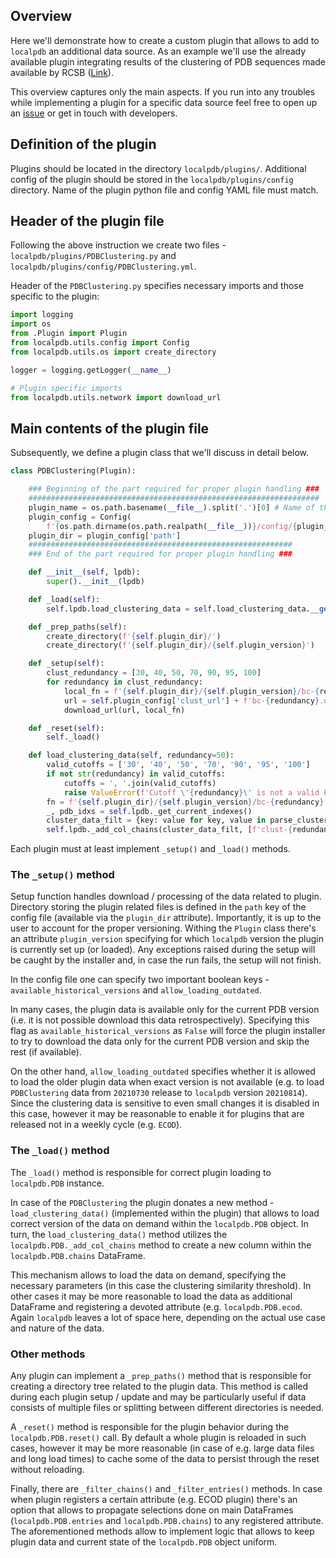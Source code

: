 ## Overview
Here we'll demonstrate how to create a custom plugin that allows to add to `localpdb` an additional data source.
As an example we'll use the already available plugin integrating results of the clustering of PDB sequences made available by RCSB
([Link](https://www.rcsb.org/docs/programmatic-access/file-download-services#sequence-clusters-data)).

This overview captures only the main aspects. If you run into any troubles while implementing a plugin for a specific data
source feel free to open up an [issue](https://github.com/labstructbioinf/localpdb/issue) or get in touch with developers.

## Definition of the plugin

Plugins should be located in the directory `localpdb/plugins/`. Additional config of the plugin should be stored in the
`localpdb/plugins/config` directory. Name of the plugin python file and config YAML file must match.

## Header of the plugin file
Following the above instruction we create two files - `localpdb/plugins/PDBClustering.py` and `localpdb/plugins/config/PDBClustering.yml`.

Header of the `PDBClustering.py` specifies necessary imports and those specific to the plugin:

```python
import logging
import os
from .Plugin import Plugin
from localpdb.utils.config import Config
from localpdb.utils.os import create_directory

logger = logging.getLogger(__name__)

# Plugin specific imports
from localpdb.utils.network import download_url
```

## Main contents of the plugin file
Subsequently, we define a plugin class that we'll discuss in detail below.
```python
class PDBClustering(Plugin):

    ### Beginning of the part required for proper plugin handling ###
    #################################################################
    plugin_name = os.path.basename(__file__).split('.')[0] # Name of the plugin based on the filename
    plugin_config = Config(
        f'{os.path.dirname(os.path.realpath(__file__))}/config/{plugin_name}.yml').data  # Plugin config (dict)
    plugin_dir = plugin_config['path']
    ###########################################################
    ### End of the part required for proper plugin handling ###

    def __init__(self, lpdb):
        super().__init__(lpdb)

    def _load(self):
        self.lpdb.load_clustering_data = self.load_clustering_data.__get__(self)

    def _prep_paths(self):
        create_directory(f'{self.plugin_dir}/')
        create_directory(f'{self.plugin_dir}/{self.plugin_version}')

    def _setup(self):
        clust_redundancy = [30, 40, 50, 70, 90, 95, 100]
        for redundancy in clust_redundancy:
            local_fn = f'{self.plugin_dir}/{self.plugin_version}/bc-{redundancy}.out'
            url = self.plugin_config['clust_url'] + f'bc-{redundancy}.out'
            download_url(url, local_fn)

    def _reset(self):
        self._load()

    def load_clustering_data(self, redundancy=50):
        valid_cutoffs = ['30', '40', '50', '70', '90', '95', '100']
        if not str(redundancy) in valid_cutoffs:
            cutoffs = ', '.join(valid_cutoffs)
            raise ValueError(f'Cutoff \'{redundancy}\' is not a valid PDB clustering cutoff! Use any of the following: {cutoffs}')
        fn = f'{self.plugin_dir}/{self.plugin_version}/bc-{redundancy}.out'
        _, pdb_idxs = self.lpdb._get_current_indexes()
        cluster_data_filt = {key: value for key, value in parse_cluster_data(fn).items() if key in pdb_idxs}
        self.lpdb._add_col_chains(cluster_data_filt, [f'clust-{redundancy}'])
```
Each plugin must at least implement `_setup()` and `_load()` methods.

### The `_setup()` method

Setup function handles download / processing of the data related to plugin. Directory storing the plugin related files is defined in the 
`path` key of the config file (available via the `plugin_dir` attribute). Importantly, it is up to the user to
account for the proper versioning. Withing the `Plugin` class there's an attribute `plugin_version` specifying for which 
`localpdb` version the plugin is currently set up (or loaded). Any exceptions raised during the setup will be caught by the installer and, in case the run fails,
the setup will not finish.

In the config file one can specify two important boolean keys - `available_historical_versions` and `allow_loading_outdated`.

In many cases, the plugin data is available only for the current PDB version (i.e. it is not possible download this data retrospectively).
Specifying this flag as `available_historical_versions` as `False` will force the plugin installer to try to download the data
only for the current PDB version and skip the rest (if available). 

On the other hand, `allow_loading_outdated` specifies whether it is
allowed to load the older plugin data when exact version is not available (e.g. to load `PDBClustering` data from `20210730` release to
`localpdb` version `20210814`). Since the clustering data is sensitive to even small changes it is disabled in this case, however it may be
reasonable to enable it for plugins that are released not in a weekly cycle (e.g. `ECOD`).

### The `_load()` method
The `_load()` method is responsible for correct plugin loading to `localpdb.PDB` instance. 

In case of the `PDBClustering` the plugin donates a new method - `load_clustering_data()` (implemented within the plugin) 
that allows to load correct version of the data on demand within the `localpdb.PDB` object. In turn, the `load_clustering_data()`
method utilizes the `localpdb.PDB._add_col_chains` method to create a new column within the `localpdb.PDB.chains` DataFrame. 

This mechanism allows to load the data on demand, specifying the necessary parameters (in this case the clustering similarity threshold). In other
cases it may be more reasonable to load the data as additional DataFrame and registering a devoted attribute (e.g. `localpdb.PDB.ecod`.
Again `localpdb` leaves a lot of space here, depending on the actual use case and nature of the data.

### Other methods

Any plugin can implement a `_prep_paths()` method that is responsible for creating a directory tree related to the plugin data. 
This method is called during each plugin setup / update and may be particularly useful if data consists of multiple files or
splitting between different directories is needed.

A `_reset()` method is responsible for the plugin behavior during the `localpdb.PDB.reset()` call. By default a whole plugin
is reloaded in such cases, however it may be more reasonable (in case of e.g. large data files and long load times) to cache
some of the data to persist through the reset without reloading.

Finally, there are `_filter_chains()` and `_filter_entries()` methods. In case when plugin registers a certain attribute
(e.g. ECOD plugin) there's an option that allows to propagate selections done on main DataFrames (`localpdb.PDB.entries` and
`localpdb.PDB.chains`) to any registered attribute. The aforementioned methods allow to implement logic that allows to keep
plugin data and current state of the `localpdb.PDB` object uniform.
